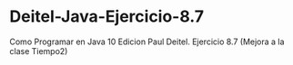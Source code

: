 # Deitel-Java-Ejercicio-8.7
Como Programar en Java 10 Edicion Paul Deitel. Ejercicio 8.7 (Mejora a la clase Tiempo2)
